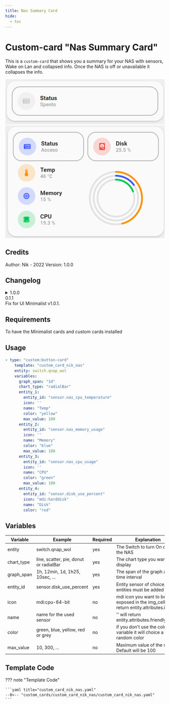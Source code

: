 ```yaml
---
title: Nas Summary Card
hide:
  - toc
---
```


<!-- markdownlint-disable MD046 -->

# Custom-card "Nas Summary Card"

This is a `custom-card` that shows you a summary for your NAS with sensors, Wake on Lan and collapsed info. Once the NAS is off or unavailable it collapses the info.

![Screenshot](../../assets/img/custom_card_nik_nas_off.png)
![Screenshot](../../assets/img/custom_card_nik_nas_on.png)

## Credits

Author: Nik - 2022
Version: 1.0.0

## Changelog

<details>
<summary>1.0.0</summary>
Initial release
</details>
<summary>0.1.1</summary>
Fix for UI Minimalist v1.0.1.
</details>

## Requirements

To have the Minimalist cards and custom cards installed

## Usage

```yaml
- type: "custom:button-card"
    template: "custom_card_nik_nas"
    entity: switch.qnap_wol
    variables:
      graph_span: "1d"
      chart_type: "radialBar"
      entity_1:
        entity_id: "sensor.nas_cpu_temperature"
        icon: ''
        name: "Temp"
        color: "yellow"
        max_value: 100
      entity_2:
        entity_id: "sensor.nas_memory_usage"
        icon: ''
        name: "Memory"
        color: "blue"
        max_value: 100
      entity_3:
        entity_id: "sensor.nas_cpu_usage"
        icon: ''
        name: "CPU"
        color: "green"
        max_value: 100
      entity_4:
        entity_id: "sensor.disk_use_percent"
        icon: "mdi:harddisk"
        name: "Disk"
        color: "red"
```

## Variables

<table>
<thead>
  <tr>
    <th>Variable</th>
    <th>Example</th>
    <th>Required</th>
    <th>Explanation</th>
  </tr>
</thead>
<tbody>
  <tr>
    <td>entity</td>
    <td>switch.qnap_wol</td>
    <td>yes</td>
    <td>The Switch to turn On or Off the NAS</td>
  </tr>
  <tr>
    <td>chart_type</td>
    <td>line, scatter, pie, donut or radialBar</td>
    <td>yes</td>
    <td>The chart type you want to display</td>
  </tr>
  <tr>
    <td>graph_span</td>
    <td>1h, 12min, 1d, 1h25, 10sec, ...</td>
    <td>yes</td>
    <td>The span of the graph as a time interval</td>
  </tr>
  <tr>
    <td>entity_id</td>
    <td>sensor.disk_use_percent</td>
    <td>yes</td>
    <td>Entity sensor of choice. 4 entities must be added</td>
  </tr>
  <tr>
    <td>icon</td>
    <td>mdi:cpu-64-bit</td>
    <td>no</td>
    <td>mdi icon you want to be exposed in the img_cell, '' will return entity.attributes.icon </td>
  </tr>
  <tr>
    <td>name</td>
    <td>name for the used sensor</td>
    <td>no</td>
    <td>'' will return entity.attributes.friendly_name</td>
  </tr>
  <tr>
    <td>color</td>
    <td>green, blue, yellow, red or grey</td>
    <td>no</td>
    <td>if you don't use the color variable it will choice a random color</td>
  </tr>
  <tr>
    <td>max_value</td>
    <td>10, 300, ...</td>
    <td>no</td>
    <td>Maximum value of the sensor. Default will be 100</td>
  </tr>
</tbody>
</table>

## Template Code

??? note "Template Code"

    ```yaml title="custom_card_nik_nas.yaml"
    --8<-- "custom_cards/custom_card_nik_nas/custom_card_nik_nas.yaml"
    ```
